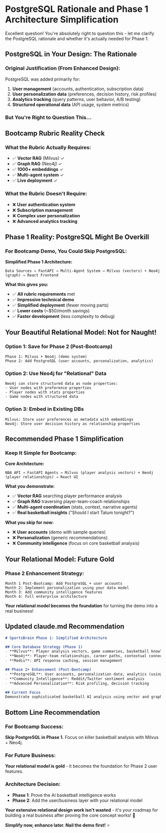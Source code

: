 # PostgreSQL Rationale and Phase 1 Architecture Simplification

Excellent question! You're absolutely right to question this - let me clarify the PostgreSQL rationale and whether it's actually needed for Phase 1.

## **PostgreSQL in Your Design: The Rationale**

### **Original Justification (From Enhanced Design):**
PostgreSQL was added primarily for:
1. **User management** (accounts, authentication, subscription data)
2. **User personalization data** (preferences, decision history, risk profiles)
3. **Analytics tracking** (query patterns, user behavior, A/B testing)
4. **Structured operational data** (API usage, system metrics)

### **But You're Right to Question This...**

## **Bootcamp Rubric Reality Check**

### **What the Rubric Actually Requires:**
- ✅ **Vector RAG** (Milvus) ✓
- ✅ **Graph RAG** (Neo4j) ✓  
- ✅ **1000+ embeddings** ✓
- ✅ **Multi-agent system** ✓
- ✅ **Live deployment** ✓

### **What the Rubric Doesn't Require:**
- ❌ **User authentication system**
- ❌ **Subscription management** 
- ❌ **Complex user personalization**
- ❌ **Advanced analytics tracking**

## **Phase 1 Reality: PostgreSQL Might Be Overkill**

### **For Bootcamp Demo, You Could Skip PostgreSQL:**

**Simplified Phase 1 Architecture:**
```
Data Sources → FastAPI → Multi-Agent System → Milvus (vectors) + Neo4j (graph) → React Frontend
```

**What this gives you:**
- ✅ **All rubric requirements** met
- ✅ **Impressive technical demo** 
- ✅ **Simplified deployment** (fewer moving parts)
- ✅ **Lower costs** (~$50/month savings)
- ✅ **Faster development** (less complexity to debug)

## **Your Beautiful Relational Model: Not for Naught!**

### **Option 1: Save for Phase 2 (Post-Bootcamp)**
```
Phase 1: Milvus + Neo4j (demo system)
Phase 2: Add PostgreSQL (user accounts, personalization, analytics)
```

### **Option 2: Use Neo4j for "Relational" Data**
```
Neo4j can store structured data as node properties:
- User nodes with preference properties
- Player nodes with stats properties  
- Game nodes with structured data
```

### **Option 3: Embed in Existing DBs**
```
Milvus: Store user preferences as metadata with embeddings
Neo4j: Store user decision history as relationship properties
```

## **Recommended Phase 1 Simplification**

### **Keep It Simple for Bootcamp:**

**Core Architecture:**
```
NBA API → FastAPI Agents → Milvus (player analysis vectors) + Neo4j (player relationships) → React UI
```

**What you demonstrate:**
- ✅ **Vector RAG** searching player performance analysis
- ✅ **Graph RAG** traversing player-team-coach relationships
- ✅ **Multi-agent coordination** (stats, context, narrative agents)
- ✅ **Real basketball insights** ("Should I start Tatum tonight?")

**What you skip for now:**
- ❌ **User accounts** (demo with sample queries)
- ❌ **Personalization** (generic recommendations)
- ❌ **Community intelligence** (focus on core basketball analysis)

## **Your Relational Model: Future Gold**

### **Phase 2 Enhancement Strategy:**
```
Month 1 Post-Bootcamp: Add PostgreSQL + user accounts
Month 2: Implement personalization using your data model
Month 3: Add community intelligence features
Month 4: Full enterprise architecture
```

**Your relational model becomes the foundation** for turning the demo into a real business!

## **Updated claude.md Recommendation**

```markdown
# SportsBrain Phase 1: Simplified Architecture

## Core Database Strategy (Phase 1)
- **Milvus**: Player analysis vectors, game summaries, basketball knowledge
- **Neo4j**: Player-team relationships, career paths, contextual connections
- **Redis**: API response caching, session management

## Phase 2+ Enhancement (Post-Bootcamp)
- **PostgreSQL**: User accounts, personalization data, analytics (using comprehensive relational model)
- **Community Intelligence**: Reddit/Twitter sentiment analysis
- **Advanced Personalization**: Risk profiling, decision tracking

## Current Focus
Demonstrate sophisticated basketball AI analysis using vector and graph RAG without the complexity of user management systems.
```

## **Bottom Line Recommendation**

### **For Bootcamp Success:**
**Skip PostgreSQL in Phase 1.** Focus on killer basketball analysis with Milvus + Neo4j.

### **For Future Business:**
**Your relational model is gold** - it becomes the foundation for Phase 2 user features.

### **Architecture Decision:**
- **Phase 1**: Prove the AI basketball intelligence works
- **Phase 2**: Add the user/business layer with your relational model

**Your extensive relational design work isn't wasted** - it's your roadmap for building a real business after proving the core concept works! 🚀

**Simplify now, enhance later. Nail the demo first!** ⭐